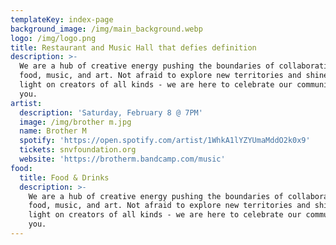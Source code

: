```yaml
---
templateKey: index-page
background_image: /img/main_background.webp
logo: /img/logo.png
title: Restaurant and Music Hall that defies definition
description: >-
  We are a hub of creative energy pushing the boundaries of collaboration in
  food, music, and art. Not afraid to explore new territories and shine the
  light on creators of all kinds - we are here to celebrate our community with
  you.
artist:
  description: 'Saturday, February 8 @ 7PM'
  image: /img/brother m.jpg
  name: Brother M
  spotify: 'https://open.spotify.com/artist/1WhkA1lYZYUmaMddO2k0x9'
  tickets: snvfoundation.org
  website: 'https://brotherm.bandcamp.com/music'
food:
  title: Food & Drinks
  description: >-
    We are a hub of creative energy pushing the boundaries of collaboration in
    food, music, and art. Not afraid to explore new territories and shine the
    light on creators of all kinds - we are here to celebrate our community with
    you.
---
```


